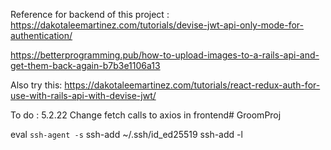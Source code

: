 Reference for backend of this project :
https://dakotaleemartinez.com/tutorials/devise-jwt-api-only-mode-for-authentication/

https://betterprogramming.pub/how-to-upload-images-to-a-rails-api-and-get-them-back-again-b7b3e1106a13

Also try this:
https://dakotaleemartinez.com/tutorials/react-redux-auth-for-use-with-rails-api-with-devise-jwt/


To do : 5.2.22
Change fetch calls to axios in frontend# GroomProj

eval `ssh-agent -s`
ssh-add ~/.ssh/id_ed25519
ssh-add -l

